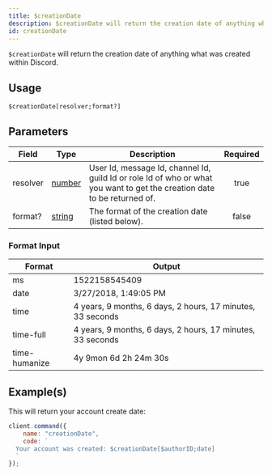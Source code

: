 ```yaml
---
title: $creationDate
description: $creationDate will return the creation date of anything what was created within Discord.
id: creationDate
---
```


`$creationDate` will return the creation date of anything what was created within Discord.

## Usage

```aoi
$creationDate[resolver;format?]
```

## Parameters

| Field    | Type                                                                                              | Description                                                                                                              | Required |
| -------- | ------------------------------------------------------------------------------------------------- | ------------------------------------------------------------------------------------------------------------------------ | :------: |
| resolver | [number](https://developer.mozilla.org/en-US/docs/Web/JavaScript/Reference/Global_Objects/Number) | User Id, message Id, channel Id, guild Id or role Id of who or what you want to get the creation date to be returned of. |   true   |
| format?  | [string](https://developer.mozilla.org/en-US/docs/Web/JavaScript/Reference/Global_Objects/String) | The format of the creation date (listed below).                                                                          |  false   |

### Format Input

| Format        | Output                                                     |
| ------------- | ---------------------------------------------------------- |
| ms            | 1522158545409                                              |
| date          | 3/27/2018, 1:49:05 PM                                      |
| time          | 4 years, 9 months, 6 days, 2 hours, 17 minutes, 33 seconds |
| time-full     | 4 years, 9 months, 6 days, 2 hours, 17 minutes, 33 seconds |
| time-humanize | 4y 9mon 6d 2h 24m 30s                                      |

## Example(s)

This will return your account create date:

```javascript
client.command({
    name: "creationDate",
    code: `
  Your account was created: $creationDate[$authorID;date]
  `
});
```
